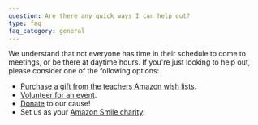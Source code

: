 ```yaml
---
question: Are there any quick ways I can help out?
type: faq
faq_category: general
---
```

We understand that not everyone has time in their schedule to come to meetings, or be there at daytime hours. If you're just looking to help out, please consider one of the following options:
* [Purchase a gift from the teachers Amazon wish lists](https://files.gabbart.com/833/ces_staff_amazon_wish_list.pdf).
* [Volunteer for an event](/volunteer).
* [Donate](/donate) to our cause!
* Set us as your [Amazon Smile charity](https://smile.amazon.com/ch/46-4417245).